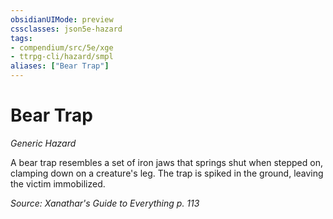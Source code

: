 ```yaml
---
obsidianUIMode: preview
cssclasses: json5e-hazard
tags:
- compendium/src/5e/xge
- ttrpg-cli/hazard/smpl
aliases: ["Bear Trap"]
---
```

# Bear Trap
*Generic Hazard*  

A bear trap resembles a set of iron jaws that springs shut when stepped on, clamping down on a creature's leg. The trap is spiked in the ground, leaving the victim immobilized.

*Source: Xanathar's Guide to Everything p. 113*